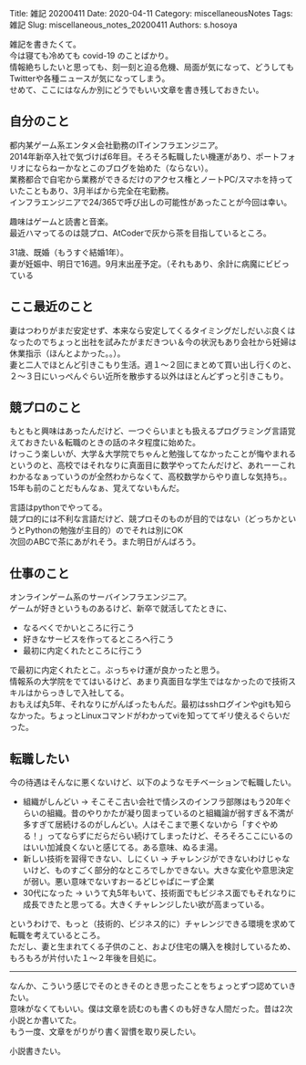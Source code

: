 Title: 雑記 20200411
Date: 2020-04-11
Category: miscellaneousNotes 
Tags: 雑記
Slug: miscellaneous_notes_20200411
Authors: s.hosoya

雑記を書きたくて。  
今は寝ても冷めても covid-19 のことばかり。  
情報絶ちしたいと思っても、刻一刻と迫る危機、局面が気になって、どうしてもTwitterや各種ニュースが気になってしまう。  
せめて、ここにはなんか別にどうでもいい文章を書き残しておきたい。


## 自分のこと

都内某ゲーム系エンタメ会社勤務のITインフラエンジニア。  
2014年新卒入社で気づけば6年目。そろそろ転職したい機運があり、ポートフォリオにならねーかなとこのブログを始めた（ならない）。  
業務都合で自宅から業務ができるだけのアクセス権とノートPC/スマホを持っていたこともあり、3月半ばから完全在宅勤務。  
インフラエンジニアで24/365で呼び出しの可能性があったことが今回は幸い。  

趣味はゲームと読書と音楽。  
最近ハマってるのは競プロ、AtCoderで灰から茶を目指しているところ。  

31歳、既婚（もうすぐ結婚1年）。  
妻が妊娠中、明日で16週。9月末出産予定。（それもあり、余計に病魔にビビっている  


## ここ最近のこと

妻はつわりがまだ安定せず、本来なら安定してくるタイミングだしだいぶ良くはなったのでちょっと出社を試みたがまだきつい＆今の状況もあり会社から妊婦は休業指示（ほんとよかった。。）。  
妻と二人でほとんど引きこもり生活。週１～２回にまとめて買い出し行くのと、２～３日にいっぺんぐらい近所を散歩する以外はほとんどずっと引きこもり。  

## 競プロのこと

もともと興味はあったんだけど、一つぐらいまとも扱えるプログラミング言語覚えておきたい＆転職のときの話のネタ程度に始めた。  
けっこう楽しいが、大学＆大学院でちゃんと勉強してなかったことが悔やまれるというのと、高校ではそれなりに真面目に数学やってたんだけど、あれーーこれわかるなぁっていうのが全然わからなくて、高校数学からやり直しな気持ち。。  
15年も前のことだもんなぁ、覚えてないもんだ。

言語はpythonでやってる。  
競プロ的には不利な言語だけど、競プロそのものが目的ではない（どっちかというとPythonの勉強が主目的）のでそれは別にOK  
次回のABCで茶にあがれそう。また明日がんばろう。  

## 仕事のこと

オンラインゲーム系のサーバインフラエンジニア。  
ゲームが好きというものあるけど、新卒で就活してたときに、

 - なるべくでかいところに行こう
 - 好きなサービスを作ってるところへ行こう
 - 最初に内定くれたところに行こう

で最初に内定くれたとこ。ぶっちゃけ運が良かったと思う。  
情報系の大学院をでてはいるけど、あまり真面目な学生ではなかったので技術スキルはからっきしで入社してる。  
おもえば丸5年、それなりにがんばったもんだ。最初はsshログインやgitも知らなかった。ちょっとLinuxコマンドがわかってviを知っててギリ使えるぐらいだった。 

## 転職したい

今の待遇はそんなに悪くないけど、以下のようなモチベーションで転職したい。

* 組織がしんどい → そこそこ古い会社で情シスのインフラ部隊はもう20年ぐらいの組織。昔のやりかたが凝り固まっているのと組織論が弱すぎ＆不満が多すぎて居続けるのがしんどい。人はそこまで悪くないから「すぐやめる！」ってならずにだらだらい続けてしまったけど、そろそろここにいるのはいい加減良くないと感じてる。ある意味、ぬるま湯。
* 新しい技術を習得できない、しにくい → チャレンジができないわけじゃないけど、ものすごく部分的なところでしかできない。大きな変化や意思決定が弱い。悪い意味でないすおーるどじゃぱにーず企業
* 30代になった → いうて丸5年もいて、技術面でもビジネス面でもそれなりに成長できたと思ってる。大きくチャレンジしたい欲が高まっている。

というわけで、もっと（技術的、ビジネス的に）チャレンジできる環境を求めて転職を考えているところ。  
ただし、妻と生まれてくる子供のこと、および住宅の購入を検討しているため、もろもろが片付いた１～２年後を目処に。


---

なんか、こういう感じでそのときそのとき思ったことをちょっとずつ認めていきたい。  
意味がなくてもいい。僕は文章を読むのも書くのも好きな人間だった。昔は2次小説とか書いてた。  
もう一度、文章をがりがり書く習慣を取り戻したい。  

小説書きたい。  
